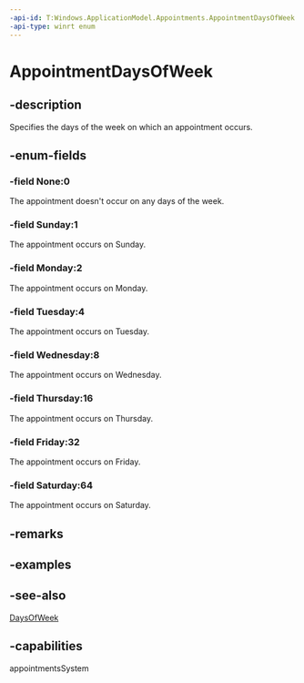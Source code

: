 ```yaml
---
-api-id: T:Windows.ApplicationModel.Appointments.AppointmentDaysOfWeek
-api-type: winrt enum
---
```


<!-- Enumeration syntax
public enum Windows.ApplicationModel.Appointments.AppointmentDaysOfWeek : uint
-->

# AppointmentDaysOfWeek

## -description
Specifies the days of the week on which an appointment occurs.

## -enum-fields
### -field None:0
The appointment doesn't occur on any days of the week.

### -field Sunday:1
The appointment occurs on Sunday.

### -field Monday:2
The appointment occurs on Monday.

### -field Tuesday:4
The appointment occurs on Tuesday.

### -field Wednesday:8
The appointment occurs on Wednesday.

### -field Thursday:16
The appointment occurs on Thursday.

### -field Friday:32
The appointment occurs on Friday.

### -field Saturday:64
The appointment occurs on Saturday.


## -remarks

## -examples

## -see-also
[DaysOfWeek](appointmentrecurrence_daysofweek.md)
## -capabilities
appointmentsSystem
